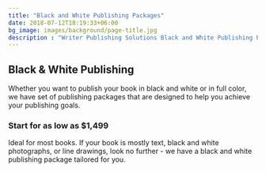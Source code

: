 ```yaml
---
title: "Black and White Publishing Packages"
date: 2018-07-12T18:19:33+06:00
bg_image: images/background/page-title.jpg
description : "Writer Publishing Solutions Black and White Publishing Packages"
---
```


## Black & White Publishing

Whether you want to publish your book in black and white or in full color, we
have set of publishing packages that are designed to help you achieve your publishing goals.

### Start for as low as $1,499

Ideal for most books. If your book is mostly text, black and white photographs, or line drawings, look no further - we have a black and white publishing package tailored for you.
